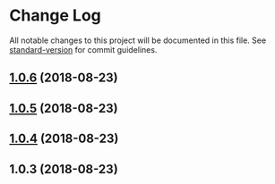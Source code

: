# Change Log

All notable changes to this project will be documented in this file. See [standard-version](https://github.com/conventional-changelog/standard-version) for commit guidelines.

<a name="1.0.6"></a>
## [1.0.6](https://github.com/wangnan0610/standard-format-commit/compare/v1.0.5...v1.0.6) (2018-08-23)



<a name="1.0.5"></a>
## [1.0.5](https://github.com/wangnan0610/standard-format-commit/compare/v1.0.4...v1.0.5) (2018-08-23)



<a name="1.0.4"></a>
## [1.0.4](https://github.com/wangnan0610/standard-format-commit/compare/v1.0.3...v1.0.4) (2018-08-23)



<a name="1.0.3"></a>
## 1.0.3 (2018-08-23)
